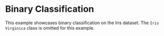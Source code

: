 # Binary Classification
This example showcases binary classification on the Iris dataset. 
The `Iris Virginica` class is omitted for this example.